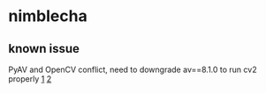 # nimblecha

## known issue
PyAV and OpenCV conflict, need to downgrade av==8.1.0 to run cv2 properly [1](https://github.com/PyAV-Org/PyAV/issues/751) [2](https://github.com/aiortc/aiortc/discussions/734)
